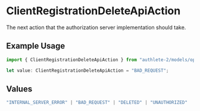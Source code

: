 # ClientRegistrationDeleteApiAction

The next action that the authorization server implementation should take.


## Example Usage

```typescript
import { ClientRegistrationDeleteApiAction } from "authlete-2/models/operations";

let value: ClientRegistrationDeleteApiAction = "BAD_REQUEST";
```

## Values

```typescript
"INTERNAL_SERVER_ERROR" | "BAD_REQUEST" | "DELETED" | "UNAUTHORIZED"
```